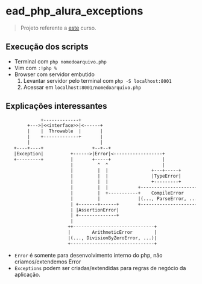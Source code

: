 # ead_php_alura_exceptions

> Projeto referente a [este](https://cursos.alura.com.br/course/php-exceptions-tratamento-erros) curso.

## Execução dos scripts

- Terminal com `php nomedoarquivo.php`
- Vim com `:!php %`
- Browser com servidor embutido
    1. Levantar servidor pelo terminal com `php -S localhost:8001`
    2. Acessar em `localhost:8001/nomedoarquivo.php`

## Explicações interessantes

```txt
             +-------------+
        +--->|<<interface>>|<------+
        |    |  Throwable  |       |
        |    +-------------+       |
        |                          |
   +----+----+                  +--+--+
   |Exception|          +------>|Error|<------------------+
   +---------+          |       +-----+                   |
                        |         ^  ^                    |
                        |         |  |                +---+-----+
                        |         |  |                |TypeError|
                        |         |  |                +---------+
                        |         |  |           +----------------------+
                        |         |  +-----------+    CompileError      |
                        |         |              |(..., ParseError, ...)|
                        | +-------+------+       +----------------------+
                        | |AssertionError|
                        | +--------------+
                        |
                       ++------------------------------+
                       |        ArithmeticError        |
                       |(..., DivisionByZeroError, ...)|
                       +-------------------------------+
```

- `Error` é somente para desenvolvimento interno do php, não criamos/extendemos Error
- `Exceptions` podem ser criadas/extendidas para regras de negócio da aplicação.
